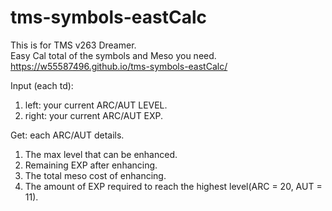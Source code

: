# tms-symbols-eastCalc

This is for TMS v263 Dreamer. <br>
Easy Cal total of the symbols and Meso you need.   <br>
https://w55587496.github.io/tms-symbols-eastCalc/   <br>

Input (each td):
  1. left: your current ARC/AUT LEVEL.
  2. right: your current ARC/AUT EXP.

Get: each ARC/AUT details.
  1. The max level that can be enhanced.
  2. Remaining EXP after enhancing.
  3. The total meso cost of enhancing.
  4. The amount of EXP required to reach the highest level(ARC = 20, AUT = 11).
